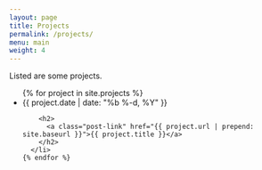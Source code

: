 ```yaml
---
layout: page
title: Projects
permalink: /projects/
menu: main
weight: 4
---
```

Listed are some projects.


  <ul class="post-list">
    {% for project in site.projects %}
      <li>
        <span class="post-meta">{{ project.date | date: "%b %-d, %Y" }}</span>

        <h2>
          <a class="post-link" href="{{ project.url | prepend: site.baseurl }}">{{ project.title }}</a>
        </h2>
      </li>
    {% endfor %}
  </ul>



